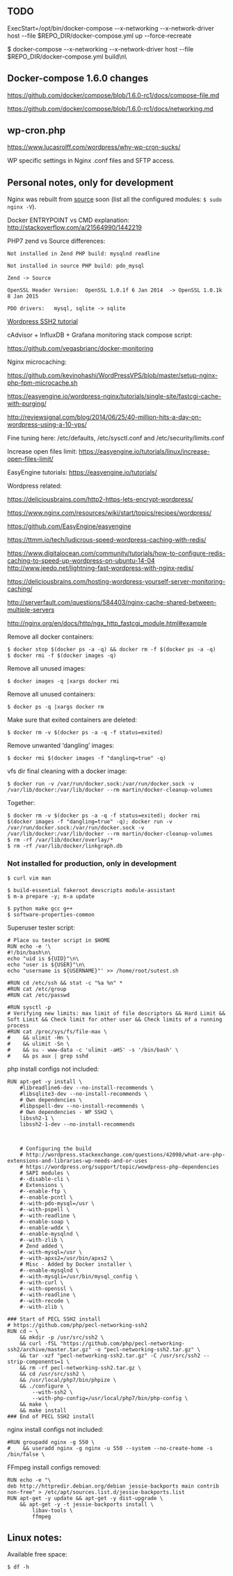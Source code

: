 ## TODO

ExecStart=/opt/bin/docker-compose --x-networking --x-network-driver host --file $REPO_DIR/docker-compose.yml up --force-recreate

  $ docker-compose --x-networking --x-network-driver host --file $REPO_DIR/docker-compose.yml build\n\

## Docker-compose 1.6.0 changes

https://github.com/docker/compose/blob/1.6.0-rc1/docs/compose-file.md

https://github.com/docker/compose/blob/1.6.0-rc1/docs/networking.md

## wp-cron.php

https://www.lucasrolff.com/wordpress/why-wp-cron-sucks/

WP specific settings in Nginx .conf files and SFTP access.

## Personal notes, only for development

Nginx was rebuilt from [source](https://www.nginx.com/resources/wiki/start/topics/tutorials/installoptions/) soon (list all the configured modules: `$ sudo nginx -V`).

Docker ENTRYPOINT vs CMD explanation: http://stackoverflow.com/a/21564990/1442219

PHP7 zend vs Source differences:

    Not installed in Zend PHP build: mysqlnd readline

    Not installed in source PHP build: pdo_mysql

    Zend -> Source

    OpenSSL Header Version:  OpenSSL 1.0.1f 6 Jan 2014  -> OpenSSL 1.0.1k 8 Jan 2015 

    PDO drivers:   mysql, sqlite -> sqlite

[Wordpress SSH2 tutorial](https://www.digitalocean.com/community/tutorials/how-to-configure-secure-updates-and-installations-in-wordpress-on-ubuntu)

cAdvisor + InfluxDB + Grafana monitoring stack compose script:

https://github.com/vegasbrianc/docker-monitoring

Nginx microcaching:

https://github.com/kevinohashi/WordPressVPS/blob/master/setup-nginx-php-fpm-microcache.sh

https://easyengine.io/wordpress-nginx/tutorials/single-site/fastcgi-cache-with-purging/

http://reviewsignal.com/blog/2014/06/25/40-million-hits-a-day-on-wordpress-using-a-10-vps/

Fine tuning here: /etc/defaults, /etc/sysctl.conf and /etc/security/limits.conf

Increase open files limit: https://easyengine.io/tutorials/linux/increase-open-files-limit/

EasyEngine tutorials: https://easyengine.io/tutorials/




Wordpress related:

https://deliciousbrains.com/http2-https-lets-encrypt-wordpress/

https://www.nginx.com/resources/wiki/start/topics/recipes/wordpress/

https://github.com/EasyEngine/easyengine

https://ttmm.io/tech/ludicrous-speed-wordpress-caching-with-redis/

https://www.digitalocean.com/community/tutorials/how-to-configure-redis-caching-to-speed-up-wordpress-on-ubuntu-14-04
http://www.jeedo.net/lightning-fast-wordpress-with-nginx-redis/

https://deliciousbrains.com/hosting-wordpress-yourself-server-monitoring-caching/

http://serverfault.com/questions/584403/nginx-cache-shared-between-multiple-servers

http://nginx.org/en/docs/http/ngx_http_fastcgi_module.html#example

Remove all docker containers:

    $ docker stop $(docker ps -a -q) && docker rm -f $(docker ps -a -q)
    $ docker rmi -f $(docker images -q)

Remove all unused images:

    $ docker images -q |xargs docker rmi

Remove all unused containers:

    $ docker ps -q |xargs docker rm

Make sure that exited containers are deleted:

    $ docker rm -v $(docker ps -a -q -f status=exited)

Remove unwanted ‘dangling’ images:

    $ docker rmi $(docker images -f "dangling=true" -q)

vfs dir final cleaning with a docker image:

    $ docker run -v /var/run/docker.sock:/var/run/docker.sock -v /var/lib/docker:/var/lib/docker --rm martin/docker-cleanup-volumes

Together:

    $ docker rm -v $(docker ps -a -q -f status=exited); docker rmi $(docker images -f "dangling=true" -q); docker run -v /var/run/docker.sock:/var/run/docker.sock -v /var/lib/docker:/var/lib/docker --rm martin/docker-cleanup-volumes
    $ rm -rf /var/lib/docker/overlay/*
    $ rm -rf /var/lib/docker/linkgraph.db

### Not installed for production, only in development

    $ curl vim man

    $ build-essential fakeroot devscripts module-assistant
    $ m-a prepare -y; m-a update

    $ python make gcc g++
    $ software-properties-common

Superuser tester script:

```
# Place su tester script in $HOME
RUN echo -e '\
#!/bin/bash\n\
echo "uid is ${UID}"\n\
echo "user is ${USER}"\n\
echo "username is ${USERNAME}"' >> /home/root/sutest.sh
```

```
#RUN cd /etc/ssh && stat -c "%a %n" *
#RUN cat /etc/group
#RUN cat /etc/passwd
```

```
#RUN sysctl -p
# Verifying new limits: max limit of file descriptors && Hard Limit && Soft Limit && Check limit for other user && Check limits of a running process
#RUN cat /proc/sys/fs/file-max \
#    && ulimit -Hn \
#    && ulimit -Sn \
#    && su - www-data -c 'ulimit -aHS' -s '/bin/bash' \
#    && ps aux | grep sshd
```

php install configs not included:

    RUN apt-get -y install \
        #libreadline6-dev --no-install-recommends \
        #libsqlite3-dev --no-install-recommends \
        # Own dependencies \
        #libpspell-dev --no-install-recommends \
        # Own dependencies - WP SSH2 \
        libssh2-1 \
        libssh2-1-dev --no-install-recommends



        # Configuring the build
        # http://wordpress.stackexchange.com/questions/42098/what-are-php-extensions-and-libraries-wp-needs-and-or-uses
        # https://wordpress.org/support/topic/wowdpress-php-dependencies
        # SAPI modules \
        #--disable-cli \
        # Extensions \
        #--enable-ftp \
        #--enable-pcntl \
        #--with-pdo-mysql=/usr \
        #--with-pspell \
        #--with-readline \
        #--enable-soap \
        #--enable-wddx \
        #--enable-mysqlnd \
        #--with-zlib \
        # Zend added \
        #--with-mysql=/usr \
        #--with-apxs2=/usr/bin/apxs2 \
        # Misc - Added by Docker installer \
        #--enable-mysqlnd \
        #--with-mysqli=/usr/bin/mysql_config \
        #--with-curl \
        #--with-openssl \
        #--with-readline \
        #--with-recode \
        #--with-zlib \

```
### Start of PECL SSH2 install
# https://github.com/php/pecl-networking-ssh2
RUN cd ~ \
    && mkdir -p /usr/src/ssh2 \
    && curl -fSL "https://github.com/php/pecl-networking-ssh2/archive/master.tar.gz" -o "pecl-networking-ssh2.tar.gz" \
    && tar -xzf "pecl-networking-ssh2.tar.gz" -C /usr/src/ssh2 --strip-components=1 \
    && rm -rf pecl-networking-ssh2.tar.gz \
    && cd /usr/src/ssh2 \
    && /usr/local/php7/bin/phpize \
    && ./configure \
        --with-ssh2 \
        --with-php-config=/usr/local/php7/bin/php-config \
    && make \
    && make install
### End of PECL SSH2 install
```

nginx install configs not included:

```
#RUN groupadd nginx -g 550 \
#    && useradd nginx -g nginx -u 550 --system --no-create-home -s /bin/false \
```

FFmpeg install configs removed:

```
RUN echo -e "\
deb http://httpredir.debian.org/debian jessie-backports main contrib non-free" > /etc/apt/sources.list.d/jessie-backports.list
RUN apt-get -y update && apt-get -y dist-upgrade \
    && apt-get -y -t jessie-backports install \
        libav-tools \
        ffmpeg
```

## Linux notes:

Available free space:

    $ df -h
